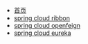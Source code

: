 - [首页](/?id=内容简介)
- [spring cloud ribbon](springcloud/ribbon.md)
- [spring cloud openfeign](springcloud/openfeign.md)
- [spring cloud eureka](springcloud/eureka.md)